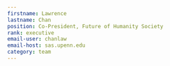 ```yaml
---
firstname: Lawrence
lastname: Chan
position: Co-President, Future of Humanity Society
rank: executive
email-user: chanlaw
email-host: sas.upenn.edu
category: team
---
```

